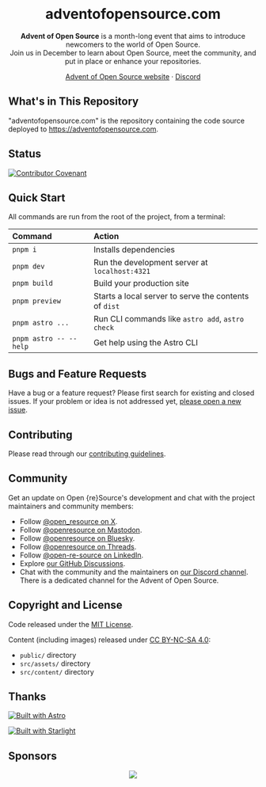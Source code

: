 <p align="center">
  <!--
    Targeting https://openresource.dev/#gh-light-mode-only or https://openresource.dev/#gh-dark-mode-only is a hack to switch between the light and dark images.
    It'll trigger the corresponding GitHub CSS rule found out when trying the pure Markdown approach:
    - ![](src/assets/logo.svg#gh-dark-mode-only)
    - ![](src/assets/logo-dark.svg#gh-light-mode-only)
  -->
  <a href="https://openresource.dev/#gh-light-mode-only">
    <img src="src/assets/logo.svg" alt="" style="max-width: 100%;"></a>
  </a>
  <a href="https://openresource.dev/#gh-dark-mode-only">
    <img src="src/assets/logo-dark.svg" alt="" style="max-width: 100%;"></a>
  </a>
</p>

<h1 align="center">adventofopensource.com</h1>

<p align="center">
  <b>Advent of Open Source</b> is a month-long event that aims to introduce newcomers to the world of Open Source.</b>
  <br>
  Join us in December to learn about Open Source, meet the community, and put in place or enhance your repositories.
</p>

<p align="center">
  <a href="https://adventofopensource.com">Advent of Open Source website</a>
  ·
  <a href="https://discord.gg/fpUDwEMGwE">Discord</a>
</p>

## What's in This Repository

"adventofopensource.com" is the repository containing the code source deployed to https://adventofopensource.com.

## Status

[![Contributor Covenant](https://img.shields.io/badge/Contributor%20Covenant-2.1-4baaaa.svg)](CODE_OF_CONDUCT.md)

## Quick Start

All commands are run from the root of the project, from a terminal:

| Command                   | Action                                                                                           |
| :------------------------ | :----------------------------------------------------------------------------------------------- |
| `pnpm i`                  | Installs dependencies                                                                            |
| `pnpm dev`                | Run the development server at `localhost:4321`                                                   |
| `pnpm build`              | Build your production site                                                                       |
| `pnpm preview`            | Starts a local server to serve the contents of `dist`                                            |
| `pnpm astro ...`          | Run CLI commands like `astro add`, `astro check`                                                 |
| `pnpm astro -- --help`    | Get help using the Astro CLI                                                                     |

## Bugs and Feature Requests

Have a bug or a feature request? Please first search for existing and closed issues. If your problem or idea is not addressed yet, [please open a new issue](https://github.com/Open-reSource/adventofopensource.com/issues/new/choose).

## Contributing

Please read through our [contributing guidelines](https://github.com/Open-reSource/adventofopensource.com/blob/main/CONTRIBUTING.md).

## Community

Get an update on Open {re}Source's development and chat with the project maintainers and community members:

- Follow [@open_resource on X](https://x.com/open_resource).
- Follow [@openresource on Mastodon](https://fosstodon.org/@openresource).
- Follow [@openresource on Bluesky](https://bsky.app/profile/openresource.dev).
- Follow [@openresource on Threads](https://www.threads.net/@openresource).
- Follow [@open-re-source on LinkedIn](https://www.linkedin.com/company/open-re-source/).
- Explore [our GitHub Discussions](https://github.com/orgs/Open-reSource/discussions).
- Chat with the community and the maintainers on [our Discord channel](https://discord.com/invite/fpUDwEMGwE). There is a dedicated channel for the Advent of Open Source.

## Copyright and License

Code released under the [MIT License](https://github.com/Open-reSource/adventofopensource.com/blob/main/LICENSE).

Content (including images) released under [CC BY-NC-SA 4.0](https://creativecommons.org/licenses/by-nc-sa/4.0/):

- `public/` directory
- `src/assets/` directory
- `src/content/` directory

## Thanks

[![Built with Astro](https://astro.badg.es/v2/built-with-astro/small.svg)](https://astro.build)

[![Built with Starlight](https://astro.badg.es/v2/built-with-starlight/small.svg)](https://starlight.astro.build)

## Sponsors

<p align="center">
  <a href="https://github.com/sponsors/Open-reSource" aria-label="Go to Open {re}Source's GitHub Sponsors page">
    <img src='https://cdn.jsdelivr.net/gh/Open-reSource/sponsors/sponsors.svg'/>
  </a>
</p>
